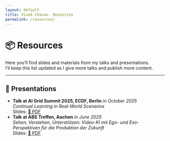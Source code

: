```yaml
---
layout: default
title: Vivek Chavan- Resources
permalink: /resources/
---
```


# 📦 Resources

Here you’ll find slides and materials from my talks and presentations.  
I’ll keep this list updated as I give more talks and publish more content.

---

## 🎤 Presentations

<ul class="spacious-list">
  <li>
    <strong>Talk at AI Grid Summit 2025, ECDF, Berlin</strong> in <em>October 2025</em><br />
    <em>Continual Learning in Real-World Scenarios</em><br />
    Slides: <a href="{{ '/assets/Video-KI_für_die_Produktion_der_Zukunft_IPK_Vivek.pdf' | relative_url }}" target="_blank" rel="noopener">📑 PDF</a>
  </li>
  <li>
    <strong>Talk at ABS Treffen, Aachen</strong> in <em>June 2025</em><br />
    <em>Sehen, Verstehen, Unterstützen: Video-KI mit Ego- und Exo-Perspektiven für die Produktion der Zukunft</em><br />
    Slides: <a href="{{ '/assets/Video-KI_f%C3%BCr_die_Produktion_der_Zukunft_IPK_Vivek.pdf' | relative_url }}" target="_blank" rel="noopener">📑 PDF</a>
  </li>
</ul>
